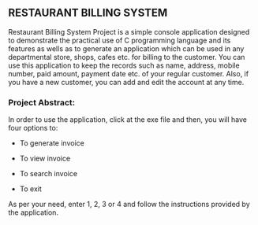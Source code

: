 ## RESTAURANT BILLING SYSTEM  ##


Restaurant Billing System Project is a simple console application designed to demonstrate the practical use of C programming language and its features as wells as to generate an application which can be used in any departmental store, shops, cafes etc. for billing to the customer. You can use this application to keep the records such as name, address, mobile number, paid amount, payment date etc. of your regular customer. Also, if you have a new customer, you can add and edit the account at any time.

### Project Abstract: ###

In order to use the application, click at the exe file and then, you will have four options to:

- To generate invoice

- To view invoice

- To search invoice

- To exit

As per your need, enter 1, 2, 3 or 4 and follow the instructions provided by the application.
